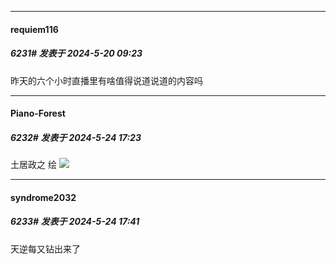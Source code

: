 ﻿
*****

####  requiem116  
##### 6231#       发表于 2024-5-20 09:23

昨天的六个小时直播里有啥值得说道说道的内容吗

*****

####  Piano-Forest  
##### 6232#       发表于 2024-5-24 17:23

土居政之 绘
<img src="https://p.sda1.dev/17/268053abf5b2581a7991e691607372f2/20240524_172153.jpg" referrerpolicy="no-referrer">


*****

####  syndrome2032  
##### 6233#       发表于 2024-5-24 17:41

天逆每又钻出来了

